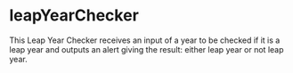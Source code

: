# leapYearChecker

This Leap Year Checker receives an input of a year to be checked if it is a leap year and outputs an alert giving the result: either leap year or not leap year.
